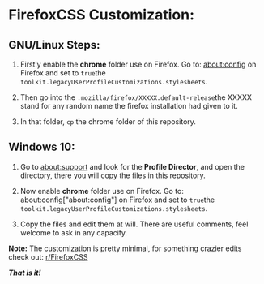 # FirefoxCSS Customization: 

## GNU/Linux Steps:

1. Firstly enable the **chrome** folder use on Firefox. 
  Go to: [about:config]("about:config") on Firefox and set to `true`the `toolkit.legacyUserProfileCustomizations.stylesheets`.

2. Then go into the `.mozilla/firefox/XXXXX.default-release`the XXXXX stand for any random name the firefox installation had given to it. 

3. In that folder, `cp` the chrome folder of this repository. 


## Windows 10: 
1. Go to [about:support]("about:support") and look for the **Profile Director**, and open the directory, there you will copy the files in this repository. 

2. Now enable **chrome** folder use on Firefox. 
  Go to: about:config["about:config"] on Firefox and set to `true`the `toolkit.legacyUserProfileCustomizations.stylesheets`.
  
3. Copy the files and edit them at will. There are useful comments, feel welcome to ask in any capacity. 

**Note:** The customization is pretty minimal, for something crazier edits check out: [r/FirefoxCSS]("https://www.reddit.com/r/FirefoxCSS/")

***That is it!***
